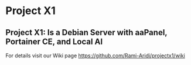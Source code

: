 # Project X1

## Project X1: Is a Debian Server with aaPanel, Portainer CE, and Local AI

For details visit our Wiki page https://github.com/Rami-Aridi/projectx1/wiki
